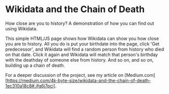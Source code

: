 # Wikidata and the Chain of Death

How close are you to history? A demonstration of how you can find out using Wikidata.

This simple HTML/JS page shows how Wikidata can show you how close you are to history. All you do is put your birthdate into the page, click 'Get predecessor', and Wikidata will find a random person from history who died on that date. Click it again and Wikidata will match that person's birthday with the deathday of someone else from history. And so on, and so on, building up a chain of death.

For a deeper discussion of the project, see my article on [Medium.com][https://medium.com/4k-byte-size/wikidata-and-the-chain-of-death-1ec310a18c8#.ifg6i7pci].
